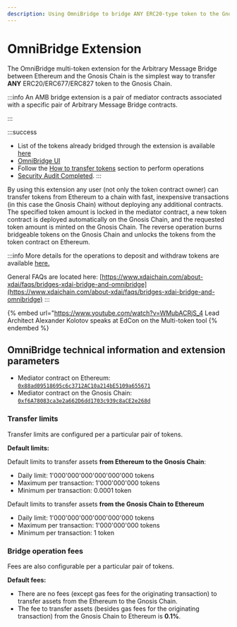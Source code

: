 ```yaml
---
description: Using OmniBridge to bridge ANY ERC20-type token to the Gnosis Chain
---
```


# OmniBridge Extension

The OmniBridge multi-token extension for the Arbitrary Message Bridge between Ethereum and the Gnosis Chain is the simplest way to transfer **ANY** ERC20/ERC677/ERC827 token to the Gnosis Chain.

:::info
An AMB bridge extension is a pair of mediator contracts associated with a specific pair of Arbitrary Message Bridge contracts.

:::

:::success
* List of the tokens already bridged through the extension is available [here](/specs/bridges/eth-gc/multi-token-extension/the-bridged-tokens-list)
* [OmniBridge UI](https://omni.gnosischain.com/)
* Follow the [How to transfer tokens](/specs/bridges/eth-gc/multi-token-extension/how-to-transfer-tokens) section to perform operations
* [Security Audit Completed](/specs/security-audit#tokenbridge-audit-by-quantstamp-covers-omnibridge).
:::

By using this extension any user (not only the token contract owner) can transfer tokens from Ethereum to a chain with fast, inexpensive transactions (in this case the Gnosis Chain) without deploying any additional contracts. The specified token amount is locked in the mediator contract, a new token contract is deployed automatically on the Gnosis Chain, and the requested token amount is minted on the Gnosis Chain. The reverse operation burns bridgeable tokens on the Gnosis Chain and unlocks the tokens from the token contract on Ethereum.

:::info
More details for the operations to deposit and withdraw tokens are available [here.](/specs/bridges/eth-gc/multi-token-extension/extension-internals)

General FAQs are located here: [https://www.xdaichain.com/about-xdai/faqs/bridges-xdai-bridge-and-omnibridge](https://www.xdaichain.com/about-xdai/faqs/bridges-xdai-bridge-and-omnibridge)
:::

{% embed url="https://www.youtube.com/watch?v=WMubACRjS_4
Lead Architect Alexander Kolotov speaks at EdCon on the Multi-token tool
{% endembed %}

## OmniBridge technical information and extension parameters

* Mediator contract on Ethereum: [`0x88ad09518695c6c3712AC10a214bE5109a655671`](https://etherscan.io/address/0x88ad09518695c6c3712AC10a214bE5109a655671)
* Mediator contract on the Gnosis Chain: [`0xf6A78083ca3e2a662D6dd1703c939c8aCE2e268d`](https://blockscout.com/xdai/mainnet/address/0xf6A78083ca3e2a662D6dd1703c939c8aCE2e268d)

### Transfer limits

Transfer limits are configured per a particular pair of tokens.

**Default limits:**

Default limits to transfer assets **from Ethereum to the Gnosis Chain**:

* Daily limit: 1'000'000'000'000'000'000 tokens
* Maximum per transaction: 1'000'000'000 tokens
* Minimum per transaction: 0.0001 token

Default limits to transfer assets **from the Gnosis Chain to Ethereum**

* Daily limit: 1'000'000'000'000'000'000 tokens
* Maximum per transaction: 1'000'000'000 tokens
* Minimum per transaction: 1 token

### Bridge operation fees

Fees are also configurable per a particular pair of tokens.

**Default fees:**

* There are no fees (except gas fees for the originating transaction) to transfer assets from the Ethereum to the Gnosis Chain.
* The fee to transfer assets (besides gas fees for the originating transaction) from the Gnosis Chain to Ethereum is **0.1%**.
